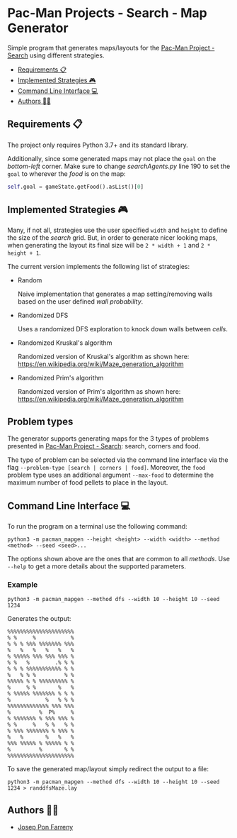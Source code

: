 Pac-Man Projects - Search - Map Generator
=========================================

Simple program that generates maps/layouts for the
[Pac-Man Project - Search][pacman-project-search]
using different strategies.

 * [Requirements 📋](#Requirements-)
 * [Implemented Strategies 🎮](#Implemented-Strategies-)
 * [Command Line Interface 💻](#Command-Line-Interface-)
 * [Authors 👨‍🎨](#Authors-)

## Requirements 📋

The project only requires Python 3.7+ and its standard library.

Additionally, since some generated maps may not place the `goal`
on the *bottom*-*left* corner. Make sure to change *searchAgents.py*
line 190 to set the `goal` to wherever the *food* is on the map:

```python
self.goal = gameState.getFood().asList()[0]
```

## Implemented Strategies 🎮

Many, if not all, strategies use the user specified `width` and
`height` to define the size of the *search* grid. But, in order
to generate nicer looking maps, when generating the layout its
final size will be `2 * width + 1` and `2 * height + 1`.

The current version implements the following list of strategies:

 * Random

   Naive implementation that generates a map setting/removing walls
   based on the user defined *wall probability*.

 * Randomized DFS

   Uses a randomized DFS exploration to knock down walls
   between *cells*.

 * Randomized Kruskal's algorithm

   Randomized version of Kruskal's algorithm as shown here:
   https://en.wikipedia.org/wiki/Maze_generation_algorithm

 * Randomized Prim's algorithm

   Randomized version of Prim's algorithm as shown here:
   https://en.wikipedia.org/wiki/Maze_generation_algorithm

## Problem types

The generator supports generating maps for the 3 types of
problems presented in
[Pac-Man Project - Search][pacman-project-search]: search,
corners and food.

The type of problem can be selected via the command line interface
via the flag `--problem-type [search | corners | food]`. Moreover,
the `food` problem type uses an additional argument `--max-food` to
determine the maximum number of food pellets to place in the layout.

## Command Line Interface 💻

To run the program on a terminal use the following command:

```console
python3 -m pacman_mapgen --height <height> --width <width> --method <method> --seed <seed>...
```

The options shown above are the ones that are common to all *methods*. Use
`--help` to get a more details about the supported parameters.

### Example

```
python3 -m pacman_mapgen --method dfs --width 10 --height 10 --seed 1234
```

Generates the output:

```
%%%%%%%%%%%%%%%%%%%%%
% %     %           %
% % % %%% %%%%%%% %%%
%   %   %   %   %   %
% %%%%% %%% %%% %%% %
% %   %        .% % %
% % % %%%%%%%%%%% % %
%   % % %         % %
%%%%% % % %%%%%%%%% %
%     % %       %   %
% %%%%% %%%%%%% % % %
%           %   % % %
%%%%%%%%%%%%% %%% %%%
%         %  P%     %
% %%%%%%% % %%% %%% %
% %     %   % %   % %
% %%% %%%%%%% % %%% %
%   %       %   %   %
%%% %%%%% % %%%%% % %
%         %       % %
%%%%%%%%%%%%%%%%%%%%%
```
To save the generated map/layout simply redirect the output to a file:

```
python3 -m pacman_mapgen --method dfs --width 10 --height 10 --seed 1234 > randdfsMaze.lay
```


## Authors 👨‍🎨

 * [Josep Pon Farreny](https://github.com/jponf)

[pacman-project-search]: https://inst.eecs.berkeley.edu/~cs188/sp22/project1/
